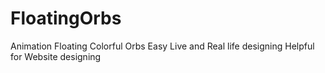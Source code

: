 # FloatingOrbs
Animation Floating Colorful Orbs
Easy
Live and Real life designing
Helpful for Website designing
